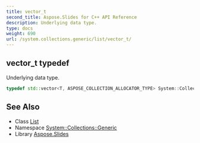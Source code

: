 ```yaml
---
title: vector_t
second_title: Aspose.Slides for C++ API Reference
description: Underlying data type.
type: docs
weight: 690
url: /system.collections.generic/list/vector_t/
---
```

## vector_t typedef


Underlying data type.

```cpp
typedef std::vector<T, ASPOSE_COLLECTION_ALLOCATOR_TYPE> System::Collections::Generic::List< T >::vector_t
```

## See Also

* Class [List](../)
* Namespace [System::Collections::Generic](../../)
* Library [Aspose.Slides](../../../)
